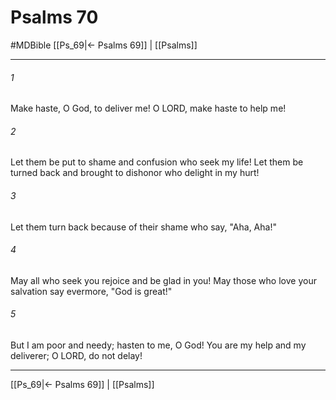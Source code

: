 # Psalms 70
#MDBible
[[Ps_69|← Psalms 69]] | [[Psalms]]

***

###### 1 
Make haste, O God, to deliver me! O LORD, make haste to help me! 

###### 2 
Let them be put to shame and confusion who seek my life! Let them be turned back and brought to dishonor who delight in my hurt! 

###### 3 
Let them turn back because of their shame who say, "Aha, Aha!" 

###### 4 
May all who seek you rejoice and be glad in you! May those who love your salvation say evermore, "God is great!" 

###### 5 
But I am poor and needy; hasten to me, O God! You are my help and my deliverer; O LORD, do not delay! 

***

[[Ps_69|← Psalms 69]] | [[Psalms]]
